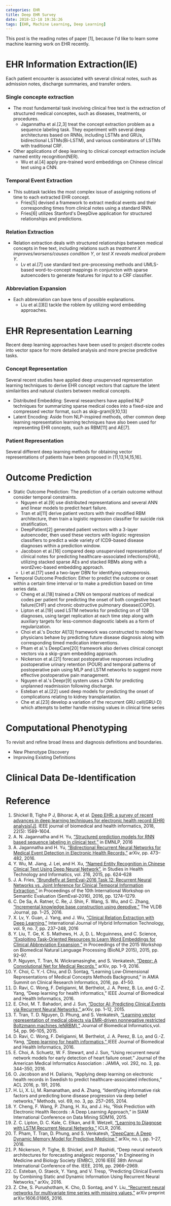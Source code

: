 ```yaml
---
categories: EHR
title: Deep EHR Survey
date: 2018-12-18 19:36:26
tags: [EHR, Machine Learning, Deep Learning]
---
```


This post is the reading notes of paper [1], because I'd like to learn some machine learning work on EHR recently.

# EHR Information Extraction(IE)
Each patient encounter is associated with several clinical notes, such as admission notes, discharge summaries, and transfer orders.

### Single concepte extraction
- The most fundamental task involving clinical free text is the extraction of structured medical conceptes, such as diseases, treatments, or procedures.
   - Jagannatha et al.[2,3] treat the concept extraction problem as a sequence labeling task. They experiment with several deep architectures based on RNNs, including LSTMs and GRUs, bidirectional LSTMs(Bi-LSTM), and various combinatons of LSTMs with traditional CRF.
- Other applications of deep learning to clinical concept extraction include named entity recognition(NER).
   - Wu et al.[4] apply pre-trained word embeddings on Chinese clinical text using a CNN.

### Temporal Event Extraction
- This subtask tackles the most complex issue of assigning notions of time to each extracted EHR concept.
   - Fries[5] devised a framework to extract medical events and their corresponding times from clinical notes using a standard RNN.
   - Fries[6] utilizes Stanford's DeepDive application for structured relationships and predictions.

### Relation Extraction
- Relation extraction deals with structured relationships between medical concepts in free text, including relations such as *treatment X improves/worsens/causes condition Y*, or *test X reveals medical probem Y*.
   - Lv et al.[7] use standard text pre-processing methods and UMLS-based word-to-concept mappings in conjuncton with sparse autoencoders to generate features for input to a CRF classifier.

### Abbreviation Expansion
- Each abbreviation can bave tens of possible explanations.
   - Liu et al.[[8]] tackle the roblem by utilizing word embedding approaches.

# EHR Representation Learning
Recent deep learning approaches have been used to project discrete codes into vector space for more detailed analysis and more precise predictive tasks.

### Concept Representation
Several recent studies have applied deep unsupervsed representation learning techniques to derive EHR concept vectors that capture the latent similairities and natural clusters between medical concepts.
- Distributed Embedding: Several researchers have applied NLP techniques for summarizing sparse medical codes into a fixed-size and compressed vector format, such as skip-gram[9,10,13]
- Latent Encoding: Aside from NLP-inspired methods, other common deep learning representation learning techniques have also been used for representing EHR concepts, such as RBM[11] and AE[7].

### Patient Representation
Several different deep learning methods for obtaining vector representations of patients have been proposed in [11,13,14,15,16].

# Outcome Prediction
- Static Outcome Prediction: The prediction of a certain outcome without consider temporal constraints.
   - Nguyen et al.[9] use distributed representations and several ANN and linear models to predict heart failure.
   - Tran et al[11] derive patient vectors with their modified RBM architecture, then train a logistic regression classifier for suicide risk stratification. 
   - DeepPatient[2] generated patient vectors with a 3-layer autoencoder, then used these vectors with logistic regression classifiers to predict a wide variety of ICD9-based disease diagnoses within a prediction window.
   - Jacobson et al.[16] compared deep unsupervised representation of clinical notes for predicting healthcare-associated infections(HAI), utilizing stacked sparse AEs and stacked RBMs along with a word2vec-based embedding approach.
   - Li et al.[17] used a two-layer DBN for identifying osteoporosis.
- Temporal Outcome Prediction: Either to predict the outcome or onset within a certain time interval or to make a prediction based on time series data.
   - Cheng et al.[18] trained a CNN on temporal matrices of medical codes per patient for predicting the onset of both congestive heart failure(CHF) and chronic obstructive pulmonary disease(COPD).
   - Lipton et al.[19] used LSTM networks for predicting on of 128 diagnoses, using target replication at each time step along with auxiliary targets for less-common diagnostic labels as a form of regularization.
   - Choi et al.'s Doctor AI[13] framework was constructed to model how physicians behave by predicting future disease diagnosis along with corresponding timed medication interventions.
   - Pham et al.'s DeepCare[20] framework also derives clinical concept vectors via a skip-gram embedding approach.
   - Nickerson et al.[21] forecast postoperative responses including postoperative urinary retention (POUR) and temporal patterns of postoperative pain using MLP and LSTM networks to suggest more effective postoperative pain management.
   - Nguyen el al.'s Deepr[9] system uses a CNN for predicting unplanned readmission following discharge.
   - Esteban et al.[22] used deep models for predicting the onset of complications relating to kidney transplantation.
   - Che et al.[23] develop a variation of the recurrent GRU cell(GRU-D) which attempts to better handle missing values in clinical time series

# Computational Phenotyping
To revisit and refine broad ilness and diagnosis definitions and boundaries.
- New Phenotype Discovery
- Improving Existing Definitions

# Clinical Data De-Identification


# Reference
1. Shickel B, Tighe P J, Bihorac A, et al. [Deep EHR: a survey of recent advances in deep learning techniques for electronic health record (EHR) analysis[J]](https://arxiv.org/pdf/1706.03446.pdf). IEEE journal of biomedical and health informatics, 2018, 22(5): 1589-1604.
2. A. N. Jagannatha and H. Yu, [“Structured prediction models for RNN based sequence labeling in clinical text,”](https://arxiv.org/pdf/1608.00612.pdf) in EMNLP, 2016
3. A. Jagannatha and H. Yu, [“Bidirectional Recurrent Neural Networks for Medical Event Detection in Electronic Health Records,”](https://www.ncbi.nlm.nih.gov/pmc/articles/PMC5119627/pdf/nihms823967.pdf) arXiv, pp. 473–482, 2016.
4. Y. Wu, M. Jiang, J. Lei, and H. Xu, [“Named Entity Recognition in Chinese Clinical Text Using Deep Neural Network”](https://www.ncbi.nlm.nih.gov/pmc/articles/PMC4624324/pdf/nihms-708181.pdf), in Studies in Health Technology and Informatics, vol. 216, 2015, pp. 624–628
5. J. A. Fries, [“Brundlefly at SemEval-2016 Task 12: Recurrent Neural Networks vs. Joint Inference for Clinical Temporal Information Extraction,”](http://www.aclweb.org/anthology/S16-1198) in Proceedings of the 10th International Workshop on Semantic Evaluation (SemEval-2016), 2016, pp. 1274–1279.
6. C. De Sa, A. Ratner, C. Re, J. Shin, F. Wang, S. Wu, and C. Zhang, [“Incremental knowledge base construction using deepdive,”](http://www.vldb.org/pvldb/vol8/p1310-shin.pdf) The VLDB Journal, pp. 1–25, 2016.
7. X. Lv, Y. Guan, J. Yang, and J. Wu, [“Clinical Relation Extraction with Deep Learning,”](https://pdfs.semanticscholar.org/7fac/52a9b0f96fcee6972cc6ac4687068442aee8.pdf) International Journal of Hybrid Information Technology, vol. 9, no. 7, pp. 237–248, 2016
8. Y. Liu, T. Ge, K. S. Mathews, H. Ji, D. L. Mcguinness, and C. Science, [“Exploiting Task-Oriented Resources to Learn Word Embeddings for Clinical Abbreviation Expansion,”](http://aclweb.org/anthology/W15-3810) in Proceedings of the 2015 Workshop on Biomedical Natural Language Processing (BioNLP 2015), 2015, pp. 92–97.
9. P. Nguyen, T. Tran, N. Wickramasinghe, and S. Venkatesh, [“Deepr: A Convolutional Net for Medical Records,”](https://arxiv.org/pdf/1607.07519.pdf) arXiv, pp. 1–9, 2016.
10. Y. Choi, C. Y.-I. Chiu, and D. Sontag, “Learning Low-Dimensional Representations of Medical Concepts Methods Background,” in AMIA Summit on Clinical Research Informatics, 2016, pp. 41–50.
11. D. Ravi, C. Wong, F. Deligianni, M. Berthelot, J. A. Perez, B. Lo, and G.-Z. Yang, “Deep learning for health informatics,” IEEE Journal of Biomedical and Health Informatics, 2016.
12. E. Choi, M. T. Bahadori, and J. Sun, [“Doctor AI: Predicting Clinical Events via Recurrent Neural Networks,” ](http://nematilab.info/bmijc/assets/170607_paper.pdf)arXiv, pp. 1–12, 2015.
13. T. Tran, T. D. Nguyen, D. Phung, and S. Venkatesh, [“Learning vector representation of medical objects via EMR-driven nonnegative restricted Boltzmann machines (eNRBM),”](https://core.ac.uk/download/pdf/82350634.pdf) Journal of Biomedical Informatics,vol. 54, pp. 96–105, 2015.
14. D. Ravi, C. Wong, F. Deligianni, M. Berthelot, J. A. Perez, B. Lo, and G.-Z. Yang, [“Deep learning for health informatics,” ](https://ieeexplore.ieee.org/stamp/stamp.jsp?arnumber=7801947)IEEE Journal of Biomedical and Health Informatics, 2016.
15. E. Choi, A. Schuetz, W. F. Stewart, and J. Sun, “Using recurrent neural network models for early detection of heart failure onset.” Journal of the American Medical Informatics Association : JAMIA, vol. 292, no. 3, pp. 344–350, 2016.
16. O. Jacobson and H. Dalianis, “Applying deep learning on electronic health records in Swedish to predict healthcare-associated infections,” ACL 2016, p. 191, 2016.
17. H. Li, X. Li, M. Ramanathan, and A. Zhang, “Identifying informative risk factors and predicting bone disease progression via deep belief networks,” Methods, vol. 69, no. 3, pp. 257–265, 2014.
18. Y. Cheng, F. Wang, P. Zhang, H. Xu, and J. Hu, “Risk Prediction with Electronic Health Records : A Deep Learning Approach,” in SIAM International Conference on Data Mining SDM16, 2015.
19. Z. C. Lipton, D. C. Kale, C. Elkan, and R. Wetzell, [“Learning to Diagnose with LSTM Recurrent Neural Networks,”](https://arxiv.org/pdf/1511.03677.pdf) ICLR, 2016.
20. T. Pham, T. Tran, D. Phung, and S. Venkatesh, [“DeepCare: A Deep Dynamic Memory Model for Predictive Medicine,”](https://arxiv.org/pdf/1602.00357.pdf) arXiv, no. i, pp. 1–27, 2016.
21.  P. Nickerson, P. Tighe, B. Shickel, and P. Rashidi, “Deep neural network architectures for forecasting analgesic response,” in Engineering in Medicine and Biology Society (EMBC), 2016 IEEE 38th Annual International Conference of the. IEEE, 2016, pp. 2966–2969.
22. C. Esteban, O. Staeck, Y. Yang, and V. Tresp, “Predicting Clinical Events by Combining Static and Dynamic Information Using Recurrent Neural Networks,” arXiv, 2016.
23. Z. Che, S. Purushotham, K. Cho, D. Sontag, and Y. Liu,[ “Recurrent neural networks for multivariate time series with missing values,”](https://arxiv.org/pdf/1606.01865.pdf) arXiv preprint arXiv:1606.01865, 2016.
